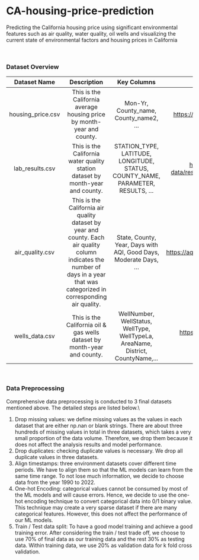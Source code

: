 # CA-housing-price-prediction
Predicting the California housing price using significant environmental features such as air quality, water quality, oil wells and visualizing the current state of environmental factors and housing prices in California

<br />

### Dataset Overview

|Dataset Name|Description|Key Columns|Source URL|
|:----------:|:---------:|:---------:|:--------:|
|housing_price.csv|This is the California average housing price by month-year and county.|Mon-Yr, County_name, County_name2, ...|https://car.sharefile.com/share/view/s0c02663a5c54e23a|
|lab_results.csv|This is the California water quality station dataset by month-year and county.|STATION_TYPE, LATITUDE,	LONGITUDE,	STATUS, COUNTY_NAME, PARAMETER, RESULTS, …|https://data.cnra.ca.gov/dataset/water-quality-data/resource/a9e7ef50-54c3-4031-8e44-aa46f3c660fe|
|air_quality.csv|This is the California air quality dataset by year and county. Each air quality column indicates the number of days in a year that was categorized in corresponding air quality.|State, County, Year, Days with AQI, Good Days, Moderate Days, …|https://aqs.epa.gov/aqsweb/airdata/download_files.html#Annual|
|wells_data.csv|This is the California oil & gas wells dataset by month-year and county.|WellNumber, WellStatus, WellType, WellTypeLa, AreaName, District,	CountyName,...|https://gis.conservation.ca.gov/portal/home/item.html?id=0d30c4d9ac8f4f84a53a145e7d68eb6b|

<br />

### Data Preprocessing
Comprehensive data preprocessing is conducted to 3 final datasets mentioned above. The detailed steps are listed below.\
1. Drop missing values: we define missing values as the values in each dataset that are either np.nan or blank strings. There are about three hundreds of missing values in total in three datasets, which takes a very small proportion of the data volume. Therefore, we drop them because it does not affect the analysis results and model performance.
2. Drop duplicates: checking duplicate values is necessary. We drop all duplicate values in three datasets.
3. Align timestamps: three environment datasets cover different time periods. We have to align them so that the ML models can learn from the same time range. To not lose much information, we decide to choose data from the year 1990 to 2022. 
4. One-hot Encoding: categorical values cannot be consumed by most of the ML models and will cause errors. Hence, we decide to use the one-hot encoding technique to convert categorical data into 0/1 binary value. This technique may create a very sparse dataset if there are many categorical features. However, this does not affect the performance of our ML models.
5. Train / Test data split: To have a good model training and achieve a good training error. After considering the train / test trade off, we choose to use 70% of final data as our training data and the rest 30% as testing data. Within training data, we use 20% as validation data for k fold cross validation.
